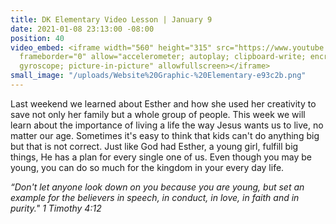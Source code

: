 ```yaml
---
title: DK Elementary Video Lesson | January 9
date: 2021-01-08 23:13:00 -08:00
position: 40
video_embed: <iframe width="560" height="315" src="https://www.youtube.com/embed/lD0N7y6ZmAE"
  frameborder="0" allow="accelerometer; autoplay; clipboard-write; encrypted-media;
  gyroscope; picture-in-picture" allowfullscreen></iframe>
small_image: "/uploads/Website%20Graphic-%20Elementary-e93c2b.png"
---
```


Last weekend we learned about Esther and how she used her creativity to save not only her family but a whole group of people. This week we will learn about the importance of living a life the way Jesus wants us to live, no matter our age. Sometimes it's easy to think that kids can't do anything big but that is not correct. Just like God had Esther, a young girl, fulfill big things, He has a plan for every single one of us. Even though you may be young, you can do so much for the kingdom in your every day life.

*“Don't let anyone look down on you because you are young, but set an example for the believers in speech, in conduct, in love, in faith and in purity." 1 Timothy 4:12*